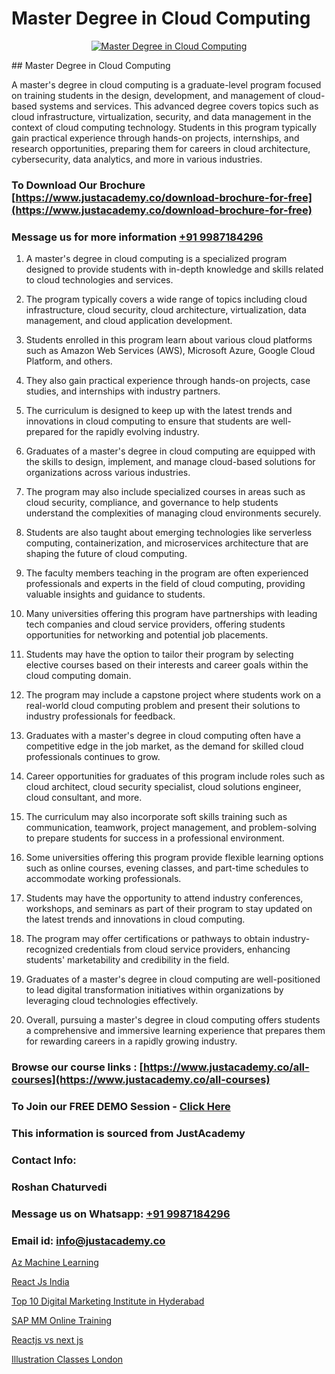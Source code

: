 # Master Degree in Cloud Computing

<p align="center">
  <a href="https://justacademy.co/all-courses">
    <img src="https://i.ibb.co/FJQ9DDy/cloud-computing.webp" alt="Master Degree in Cloud Computing">
  </a>
</p>
## Master Degree in Cloud Computing

A master's degree in cloud computing is a graduate-level program focused on training students in the design, development, and management of cloud-based systems and services. This advanced degree covers topics such as cloud infrastructure, virtualization, security, and data management in the context of cloud computing technology. Students in this program typically gain practical experience through hands-on projects, internships, and research opportunities, preparing them for careers in cloud architecture, cybersecurity, data analytics, and more in various industries.
### To Download Our Brochure [https://www.justacademy.co/download-brochure-for-free](https://www.justacademy.co/download-brochure-for-free)
### Message us for more information [+91 9987184296](https://api.whatsapp.com/send?phone=919987184296)
1) A master's degree in cloud computing is a specialized program designed to provide students with in-depth knowledge and skills related to cloud technologies and services.

2) The program typically covers a wide range of topics including cloud infrastructure, cloud security, cloud architecture, virtualization, data management, and cloud application development.

3) Students enrolled in this program learn about various cloud platforms such as Amazon Web Services (AWS), Microsoft Azure, Google Cloud Platform, and others.

4) They also gain practical experience through hands-on projects, case studies, and internships with industry partners.

5) The curriculum is designed to keep up with the latest trends and innovations in cloud computing to ensure that students are well-prepared for the rapidly evolving industry.

6) Graduates of a master's degree in cloud computing are equipped with the skills to design, implement, and manage cloud-based solutions for organizations across various industries.

7) The program may also include specialized courses in areas such as cloud security, compliance, and governance to help students understand the complexities of managing cloud environments securely.

8) Students are also taught about emerging technologies like serverless computing, containerization, and microservices architecture that are shaping the future of cloud computing.

9) The faculty members teaching in the program are often experienced professionals and experts in the field of cloud computing, providing valuable insights and guidance to students.

10) Many universities offering this program have partnerships with leading tech companies and cloud service providers, offering students opportunities for networking and potential job placements.

11) Students may have the option to tailor their program by selecting elective courses based on their interests and career goals within the cloud computing domain.

12) The program may include a capstone project where students work on a real-world cloud computing problem and present their solutions to industry professionals for feedback.

13) Graduates with a master's degree in cloud computing often have a competitive edge in the job market, as the demand for skilled cloud professionals continues to grow.

14) Career opportunities for graduates of this program include roles such as cloud architect, cloud security specialist, cloud solutions engineer, cloud consultant, and more.

15) The curriculum may also incorporate soft skills training such as communication, teamwork, project management, and problem-solving to prepare students for success in a professional environment.

16) Some universities offering this program provide flexible learning options such as online courses, evening classes, and part-time schedules to accommodate working professionals.

17) Students may have the opportunity to attend industry conferences, workshops, and seminars as part of their program to stay updated on the latest trends and innovations in cloud computing.

18) The program may offer certifications or pathways to obtain industry-recognized credentials from cloud service providers, enhancing students' marketability and credibility in the field.

19) Graduates of a master's degree in cloud computing are well-positioned to lead digital transformation initiatives within organizations by leveraging cloud technologies effectively.

20) Overall, pursuing a master's degree in cloud computing offers students a comprehensive and immersive learning experience that prepares them for rewarding careers in a rapidly growing industry.

### Browse our course links : [https://www.justacademy.co/all-courses](https://www.justacademy.co/all-courses) 
### To Join our FREE DEMO Session - [Click Here](https://www.justacademy.co/register-for-course-demo)


### This information is sourced from JustAcademy
### Contact Info:
### Roshan Chaturvedi
### Message us on Whatsapp: [+91 9987184296](https://api.whatsapp.com/send?phone=919987184296)
### Email id: [info@justacademy.co](mailto:info@justacademy.co)
                
[Az Machine Learning](https://www.linkedin.com/pulse/az-machine-learning-justacademyderby-pkdte?trackingId=3Ly3K5J%2B%2FGk95l498qqwgw%3D%3D&lipi=urn%3Ali%3Apage%3Ad_flagship3_company_admin%3BPi8IvO9YQ5y8xQZ23yq6yg%3D%3D)

[React Js India](https://www.linkedin.com/pulse/react-js-india-justacademy-cupertino-2qvkc?trackingId=qWU8RxBdhK4l4INyjTT1gw%3D%3D&lipi=urn%3Ali%3Apage%3Ad_flagship3_company_admin%3BgBhGnALRQwW8mE6l8mJTTg%3D%3D)

[Top 10 Digital Marketing Institute in Hyderabad](https://medium.com/@akanshapatil/top-10-digital-marketing-institute-in-hyderabad-d1e20214d436)

[SAP MM Online Training](https://medium.com/@roneet705/sap-mm-online-training-564f40599141)

[Reactjs vs next js](https://justacademyin.github.io/justacademy/reactjs-vs-next-js)

[Illustration Classes London](https://justacademyin.github.io/justacademy/illustration-classes-london)

